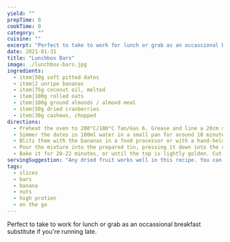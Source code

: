 ```yaml
---
yield: ""
prepTime: 0
cookTime: 0
category: ""
cuisine: ""
excerpt: "Perfect to take to work for lunch or grab as an occassional breakfast substitute if you're running late."
date: 2021-01-31
title: "Lunchbox Bars"
image: ./lunchbox-bars.jpg
ingredients:
  - item|50g soft pitted dates
  - item|2 unripe bananas
  - item|75g coconut oil, melted
  - item|100g rolled oats
  - item|100g ground almonds / almond meal
  - item|50g dried cranberries
  - item|30g cashews, chopped
directions:
  - Preheat the oven to 200°C/180°C fan/Gas 6. Grease and line a 20cm square baking tin with baking paper.
  - Simmer the dates in 100ml water in a small pan for around 10 minutes, or until they have softened and most of the water has evaporated.
  - Blitz them with the bananas in a food processor or with a hand-held blender until you have a smoothish paste. Transfer it to a bowl and stir in the melted coconut oil. Add the oats, almonds, cranberries and cashews and mix well.
  - Pour the mixture into the prepared tin, pressing it down into the corners and levelling the top with the back of a spoon.
  - Bake it for 20-22 minutes, or until the top is lightly golden. Cut it into bars while it is still warm and leave it to cool for 10 minutes. Remove the bars from the tin and store them in an airtight container for up to 5 days, or in the freezer.
servingSuggestion: "Any dried fruit works well in this recipe. You can also substitute the cashews with chopped hazelnuts or walnuts."
tags:
  - slices
  - bars
  - banana
  - nuts
  - high protien
  - on the go
---
```


Perfect to take to work for lunch or grab as an occassional breakfast substitute if you're running late.

[//]: # "Source: The Fast 800 - Dr. Michael Mosley, p. 248"
[//]: # "Makes 12 serves, 195 cals per seve"
